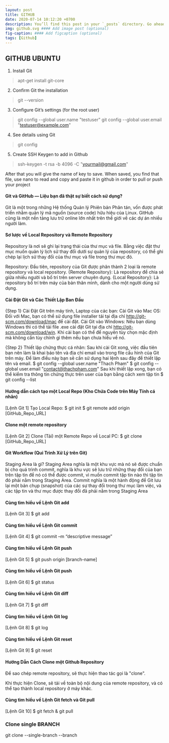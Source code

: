 ```yaml
---
layout: post
title: GITHUB
date: 2020-07-14 10:12:20 +0700
description: You’ll find this post in your `_posts` directory. Go ahead and edit it and re-build the site to see your changes. #### Add post description (optional)
img: github.svg #### Add image post (optional)
fig-caption: #### Add figcaption (optional)
tags: [Github]
---
```

## GITHUB UBUNTU
1. Install Git
>apt-get install git-core
2. Confirm Git the installation
>git --version
3. Configure Git’s settings (for the root user)
>git config --global user.name "testuser"
>git config --global user.email "testuser@example.com"
4. See details using Git
>git config
5. Create SSH Keygen to add in Github
>ssh-keygen -t rsa -b 4096 -C "yourmail@gmail.com"

After that you will give the name of key to save. When saved, you find that file, use nano to read and copy and paste it in github in order to pull or push your project



#### Git và GitHub — Liệu bạn đã thật sự biết cách sử dụng?
Git là một trong những Hệ thống Quản lý Phiên bản Phân tán, vốn được phát triển nhằm quản lý mã nguồn (source code) hữu hiệu của Linux.
GitHub cũng là một nền tảng lưu trữ online lớn nhất trên thế giới về các dự án nhiều người làm.

#### Sơ lược về Local Repository và Remote Repository
Repository là nơi sẽ ghi lại trạng thái của thư mục và file.  Bằng việc đặt thư mục muốn quản lý lịch sử thay đổi dưới sự quản lý của repository, có thể ghi chép lại lịch sử thay đổi của thư mục và file trong thư mục đó.

Repository:
Đầu tiên, repository của Git được phân thành 2 loại là remote repository và local repository.
{Remote Repository}: Là repository để chia sẻ giữa nhiều người và bố trí trên server chuyên dụng.
{Local Repository}: Là repository bố trí trên máy của bản thân mình, dành cho một người dùng sử dụng.

#### Cài Đặt Git và Các Thiết Lập Ban Đầu
{Step 1} Cài Đặt Git trên máy tính, Laptop của các bạn:
Cài Git vào Mac OS: Đối với Mac, bạn có thể sử dụng file installer tải tại địa chỉ http://git-scm.com/download/mac để cài đặt.
Cài Git vào Windows: Nếu bạn dùng Windows thì có thể tải file .exe cài đặt Git tại địa chỉ http://git-scm.com/download/win. Khi cài bạn có thể để nguyên tùy chọn mặc định mà không cần tùy chỉnh gì thêm nếu bạn chưa hiểu về nó.

{Step 2} Thiết lập chứng thực cá nhân:
Sau khi cài Git xong, việc đầu tiên bạn nên làm là khai báo tên và địa chỉ email vào trong file cấu hình của Git trên máy. Để làm điều này bạn sẽ cần sử dụng hai lệnh sau đây để thiết lập tên và email.
$ git config --global user.name "Thach Pham"
$ git config --global user.email "contact@thachpham.com"
Sau khi thiết lập xong, bạn có thể kiểm tra thông tin chứng thực trên user của bạn bằng cách xem tập tin
$ git config --list

#### Hướng dẫn cách tạo một Local Repo (Kho Chứa Code trên Máy Tính cá nhân)
[Lệnh Git 1] Tạo Local Repo:
$ git init
$ git remote add origin [GitHub_Repo_URL]

#### Clone một remote repository
[Lệnh Git 2] Clone (Tải) một Remote Repo về Local PC:
$  git clone [GitHub_Repo_URL] 

#### Git Workflow (Qui Trình Xử Lý trên Git)
Staging Area là gì?
Staging Area nghĩa là một khu vực mà nó sẽ được chuẩn bị cho quá trình commit, nghĩa là khu vực sẽ lưu trữ những thay đổi của bạn trên tập tin để nó có thể được commit, vì muốn commit tập tin nào thì tập tin đó phải nằm trong Staging Area. 
Commit nghĩa là một hành động để Git lưu lại một bản chụp (snapshot) của các sự thay đổi trong thư mục làm việc, và các tập tin và thư mục được thay đổi đã phải nằm trong Staging Area

#### Cùng tìm hiểu về Lệnh Git add
[Lệnh Git 3] $ git add

#### Cùng tìm hiểu về Lệnh Git commit
[Lệnh Git 4] $ git commit –m “descriptive message” 

#### Cùng tìm hiểu về Lệnh Git push
[Lệnh Git 5] $ git push origin [branch-name]

#### Cùng tìm hiểu về Lệnh Git push
[Lệnh Git 6] $ git status

#### Cùng tìm hiểu về Lệnh Git diff
[Lệnh Git 7] $ git diff

#### Cùng tìm hiểu về Lệnh Git log
[Lệnh Git 8] $ git log

#### Cùng tìm hiểu về Lệnh Git reset
[Lệnh Git 9] $ git reset

#### Hướng Dẫn Cách Clone một Github Repository
Để sao chép remote repository, sẽ thực hiện thao tác gọi là "clone".

Khi thực hiện Clone, sẽ tải về toàn bộ nội dung của remote repository, và có thể tạo thành local repository ở máy khác.

#### Cùng tìm hiểu về Lệnh Git fetch và Git pull
[Lệnh Git 10] $ git fetch & git pull

### Clone single BRANCH
git clone --single-branch --branch <branchname> <remote-repo>

